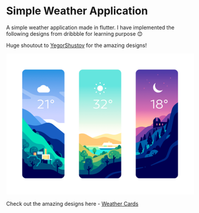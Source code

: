 # Simple Weather Application

A simple weather application made in flutter. I have implemented the following designs from dribbble for learning purpose 😊

Huge shoutout to [YegorShustov](https://dribbble.com/YegorShustov) for the amazing designs!

![weather](./assets/weather.png)

Check out the amazing designs here - [Weather Cards](https://dribbble.com/shots/6887377-Weather-Cards)